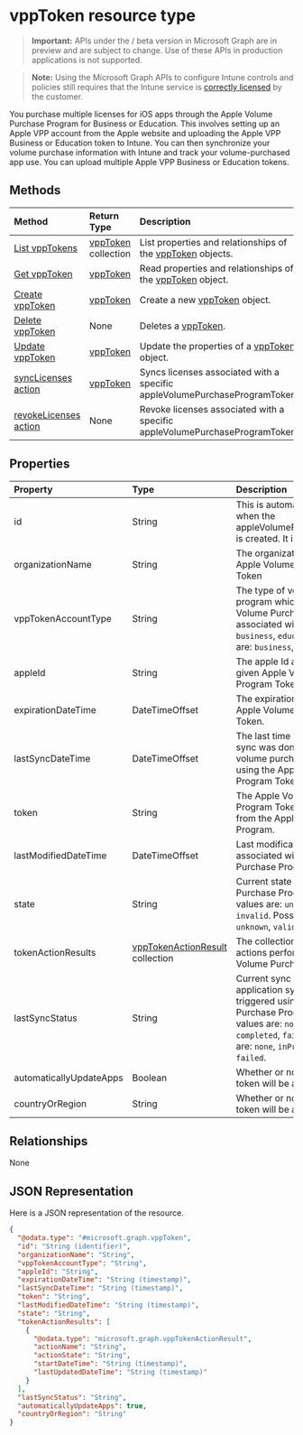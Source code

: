﻿# vppToken resource type

> **Important:** APIs under the / beta version in Microsoft Graph are in preview and are subject to change. Use of these APIs in production applications is not supported.

> **Note:** Using the Microsoft Graph APIs to configure Intune controls and policies still requires that the Intune service is [correctly licensed](https://go.microsoft.com/fwlink/?linkid=839381) by the customer.

You purchase multiple licenses for iOS apps through the Apple Volume Purchase Program for Business or Education. This involves setting up an Apple VPP account from the Apple website and uploading the Apple VPP Business or Education token to Intune. You can then synchronize your volume purchase information with Intune and track your volume-purchased app use. You can upload multiple Apple VPP Business or Education tokens.
## Methods
|Method|Return Type|Description|
|:---|:---|:---|
|[List vppTokens](../api/intune_onboarding_vpptoken_list.md)|[vppToken](../resources/intune_onboarding_vpptoken.md) collection|List properties and relationships of the [vppToken](../resources/intune_onboarding_vpptoken.md) objects.|
|[Get vppToken](../api/intune_onboarding_vpptoken_get.md)|[vppToken](../resources/intune_onboarding_vpptoken.md)|Read properties and relationships of the [vppToken](../resources/intune_onboarding_vpptoken.md) object.|
|[Create vppToken](../api/intune_onboarding_vpptoken_create.md)|[vppToken](../resources/intune_onboarding_vpptoken.md)|Create a new [vppToken](../resources/intune_onboarding_vpptoken.md) object.|
|[Delete vppToken](../api/intune_onboarding_vpptoken_delete.md)|None|Deletes a [vppToken](../resources/intune_onboarding_vpptoken.md).|
|[Update vppToken](../api/intune_onboarding_vpptoken_update.md)|[vppToken](../resources/intune_onboarding_vpptoken.md)|Update the properties of a [vppToken](../resources/intune_onboarding_vpptoken.md) object.|
|[syncLicenses action](../api/intune_onboarding_vpptoken_synclicenses.md)|[vppToken](../resources/intune_onboarding_vpptoken.md)|Syncs licenses associated with a specific appleVolumePurchaseProgramToken|
|[revokeLicenses action](../api/intune_onboarding_vpptoken_revokelicenses.md)|None|Revoke licenses associated with a specific appleVolumePurchaseProgramToken|

## Properties
|Property|Type|Description|
|:---|:---|:---|
|id|String|This is automatically generated when the appleVolumePurchaseProgramToken is created. It is the Key of the entity.|
|organizationName|String|The organization associated with the Apple Volume Purchase Program Token|
|vppTokenAccountType|String|The type of volume purchase program which the given Apple Volume Purchase Program Token is associated with. Possible values are: `business`, `education`. Possible values are: `business`, `education`.|
|appleId|String|The apple Id associated with the given Apple Volume Purchase Program Token.|
|expirationDateTime|DateTimeOffset|The expiration date time of the Apple Volume Purchase Program Token.|
|lastSyncDateTime|DateTimeOffset|The last time when an application sync was done with the Apple volume purchase program service using the Apple Volume Purchase Program Token.|
|token|String|The Apple Volume Purchase Program Token string downloaded from the Apple Volume Purchase Program.|
|lastModifiedDateTime|DateTimeOffset|Last modification date time associated with the Apple Volume Purchase Program Token.|
|state|String|Current state of the Apple Volume Purchase Program Token. Possible values are: `unknown`, `valid`, `expired`, `invalid`. Possible values are: `unknown`, `valid`, `expired`, `invalid`.|
|tokenActionResults|[vppTokenActionResult](../resources/intune_onboarding_vpptokenactionresult.md) collection|The collection of statuses of the actions performed on the Apple Volume Purchase Program Token.|
|lastSyncStatus|String|Current sync status of the last application sync which was triggered using the Apple Volume Purchase Program Token. Possible values are: `none`, `inProgress`, `completed`, `failed`. Possible values are: `none`, `inProgress`, `completed`, `failed`.|
|automaticallyUpdateApps|Boolean|Whether or not apps for the VPP token will be automatically updated.|
|countryOrRegion|String|Whether or not apps for the VPP token will be automatically updated.|

## Relationships
None
## JSON Representation
Here is a JSON representation of the resource.
<!-- {
  "blockType": "resource",
  "keyProperty": "id",
  "@odata.type": "microsoft.graph.vppToken"
}
-->
``` json
{
  "@odata.type": "#microsoft.graph.vppToken",
  "id": "String (identifier)",
  "organizationName": "String",
  "vppTokenAccountType": "String",
  "appleId": "String",
  "expirationDateTime": "String (timestamp)",
  "lastSyncDateTime": "String (timestamp)",
  "token": "String",
  "lastModifiedDateTime": "String (timestamp)",
  "state": "String",
  "tokenActionResults": [
    {
      "@odata.type": "microsoft.graph.vppTokenActionResult",
      "actionName": "String",
      "actionState": "String",
      "startDateTime": "String (timestamp)",
      "lastUpdatedDateTime": "String (timestamp)"
    }
  ],
  "lastSyncStatus": "String",
  "automaticallyUpdateApps": true,
  "countryOrRegion": "String"
}
```




